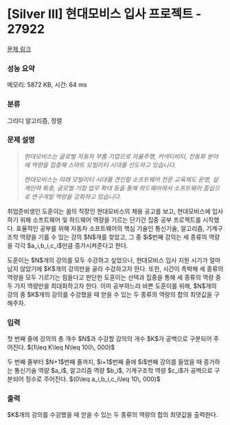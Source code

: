 # [Silver III] 현대모비스 입사 프로젝트 - 27922 

[문제 링크](https://www.acmicpc.net/problem/27922) 

### 성능 요약

메모리: 5872 KB, 시간: 64 ms

### 분류

그리디 알고리즘, 정렬

### 문제 설명

<blockquote>
<p><em>현대모비스는 글로벌 자동차 부품 기업으로 자율주행, 커넥티비티, 전동화 분야에 역량을 집중해 스마트 모빌리티 시대를 선도하고 있습니다.</em></p>

<p><em>현대모비스는 미래 모빌리티 시대를 견인할 소프트웨어 전문 교육제도 운영, 설계인력 확충, 글로벌 거점 업무 확대 등을 통해 하드웨어에서 소프트웨어 중심으로 연구개발 역량을 강화하고 있습니다.</em></p>
</blockquote>

<p>취업준비생인 도훈이는 꿈의 직장인 현대모비스의 채용 공고를 보고, 현대모비스에 입사하기 위해 소프트웨어 및 하드웨어 역량을 기르는 단기간 집중 공부 프로젝트를 시작했다. 효율적인 공부를 위해 자동차 소프트웨어의 핵심 기술인 통신기술, 알고리즘, 기계구조학 역량을 기를 수 있는 강의 $N$개를 찾았고, 그 중 $i$번째 강의는 세 종류의 역량을 각각 $a_i,b_i,c_i$만큼 증가시켜준다고 한다.</p>

<p>도훈이는 $N$개의 강의를 모두 수강하고 싶었으나, 현대모비스 입사 지원 시기가 얼마 남지 않았기에 $K$개의 강의만을 골라 수강하고자 한다. 또한, 시간이 촉박해 세 종류의 역량을 모두 기르기는 힘들다고 판단한 도훈이는 선택과 집중을 통해 세 종류의 역량 중 두 가지 역량만을 최대화하고자 한다. 이미 공부하느라 바쁜 도훈이를 위해, $N$개의 강의 중 $K$개의 강의를 수강했을 때 얻을 수 있는 두 종류의 역량의 합의 최댓값을 구해주자.</p>

### 입력 

 <p>첫 번째 줄에 강의의 총 개수 $N$과 수강할 강의의 개수 $K$가 공백으로 구분되어 주어진다. $(1\leq K\leq N\leq 100\, 000)$</p>

<p>두 번째 줄부터 $N+1$번째 줄까지, $i+1$번째 줄에 $i$번째 강의를 들었을 때 증가하는 통신기술 역량 $a_i$, 알고리즘 역량 $b_i$, 기계구조학 역량 $c_i$가 공백으로 구분되어 정수로 주어진다. $(0\leq a_i,b_i,c_i\leq 10\, 000)$</p>

### 출력 

 <p>$K$개의 강의를 수강했을 때 얻을 수 있는 두 종류의 역량의 합의 최댓값을 출력한다.</p>

